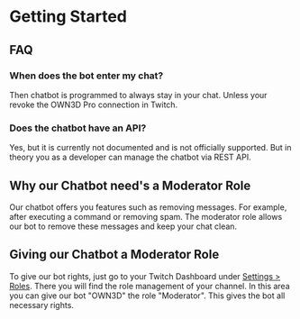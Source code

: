 # Getting Started

## FAQ

### When does the bot enter my chat?

Then chatbot is programmed to always stay in your chat. Unless your revoke the OWN3D Pro connection in Twitch.

### Does the chatbot have an API?

Yes, but it is currently not documented and is not officially supported. But in theory you as a developer can manage the chatbot via REST API.

## Why our Chatbot need's a Moderator Role

Our chatbot offers you features such as removing messages. For example, after executing a command or removing spam. The moderator role allows our bot to remove these messages and keep your chat clean.

## Giving our Chatbot a Moderator Role

To give our bot rights, just go to your Twitch Dashboard under [Settings > Roles](https://www.twitch.tv/dashboard/roles). There you will find the role management of your channel. In this area you can give our bot "OWN3D" the role "Moderator". This gives the bot all necessary rights.